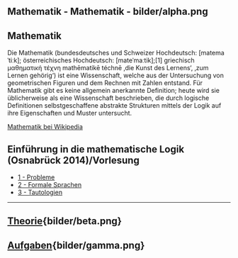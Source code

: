 
Mathematik - Mathematik - bilder/alpha.png
---
## Mathematik

Die Mathematik (bundesdeutsches und Schweizer Hochdeutsch: [matemaˈtiːk]; österreichisches Hochdeutsch: [mateˈmaːtik];[1] griechisch μαθηματική τέχνη mathēmatikē téchnē ‚die Kunst des Lernens‘, ‚zum Lernen gehörig‘) ist eine Wissenschaft, welche aus der Untersuchung von geometrischen Figuren und dem Rechnen mit Zahlen entstand. Für Mathematik gibt es keine allgemein anerkannte Definition; heute wird sie üblicherweise als eine Wissenschaft beschrieben, die durch logische Definitionen selbstgeschaffene abstrakte Strukturen mittels der Logik auf ihre Eigenschaften und Muster untersucht.

[Mathematik bei Wikipedia](https://de.wikipedia.org/wiki/Mathematik)

## Einführung in die mathematische Logik (Osnabrück 2014)/Vorlesung
* [1 - Probleme](https://de.wikiversity.org/wiki/Kurs:Einf%C3%BChrung_in_die_mathematische_Logik_(Osnabr%C3%BCck_2014)/Vorlesung_1)
* [2 - Formale Sprachen](https://de.wikiversity.org/wiki/Kurs:Einf%C3%BChrung_in_die_mathematische_Logik_(Osnabr%C3%BCck_2014)/Vorlesung_2)
* [3 - Tautologien](https://de.wikiversity.org/wiki/Kurs:Einf%C3%BChrung_in_die_mathematische_Logik_(Osnabr%C3%BCck_2014)/Vorlesung_3)

---
## [Theorie](theorie.md){bilder/beta.png}
## [Aufgaben](aufgaben.md){bilder/gamma.png}

